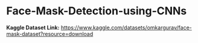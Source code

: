 # Face-Mask-Detection-using-CNNs

**Kaggle Dataset Link:** https://www.kaggle.com/datasets/omkargurav/face-mask-dataset?resource=download
